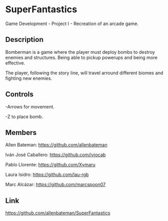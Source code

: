 # SuperFantastics
Game Development - Project I - Recreation of an arcade game.

## Description

Bomberman is a game where the player must deploy bombs to destroy enemies and structures. Being able to pickup powerups and being more effective.

The player, following the story line, will travel arround different biomes and fighting new enemies.

## Controls

-Arrows for movement.

-Z to place bomb.

## Members

Allen Bateman: https://github.com/allenbateman

Iván José Caballero: https://github.com/ivjocab

Pablo Llorente: https://github.com/Xymaru

Laura Isidro: https://github.com/lau-rgb

Marc Alcázar: https://github.com/marcspoon07

## Link

https://github.com/allenbateman/SuperFantastics



